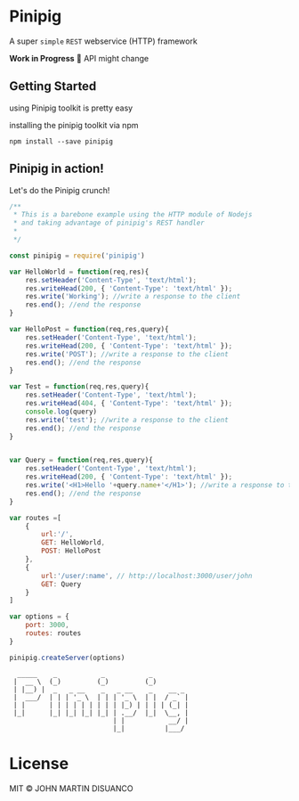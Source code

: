 # Pinipig
A super `simple` `REST` webservice (HTTP)  framework

**Work in Progress** :hatching_chick: API might change


## Getting Started

using Pinipig toolkit is pretty easy

installing the pinipig toolkit via npm

`npm install --save pinipig`



## Pinipig in action!

Let's do the Pinipig crunch! 

```javascript
/**
 * This is a barebone example using the HTTP module of Nodejs
 * and taking advantage of pinipig's REST handler
 *  
 */

const pinipig = require('pinipig')

var HelloWorld = function(req,res){
    res.setHeader('Content-Type', 'text/html');
    res.writeHead(200, { 'Content-Type': 'text/html' });
    res.write('Working'); //write a response to the client
    res.end(); //end the response
}

var HelloPost = function(req,res,query){
    res.setHeader('Content-Type', 'text/html');
    res.writeHead(200, { 'Content-Type': 'text/html' });
    res.write('POST'); //write a response to the client
    res.end(); //end the response
}

var Test = function(req,res,query){
    res.setHeader('Content-Type', 'text/html');
    res.writeHead(404, { 'Content-Type': 'text/html' });
    console.log(query)
    res.write('test'); //write a response to the client
    res.end(); //end the response
}


var Query = function(req,res,query){
    res.setHeader('Content-Type', 'text/html');
    res.writeHead(200, { 'Content-Type': 'text/html' });
    res.write('<H1>Hello '+query.name+'</H1>'); //write a response to the client
    res.end(); //end the response
}

var routes =[
    {    
        url:'/',
        GET: HelloWorld,
        POST: HelloPost
    },
    {    
        url:'/user/:name', // http://localhost:3000/user/john
        GET: Query
    }
]

var options = {
    port: 3000,
    routes: routes
}

pinipig.createServer(options)

```

```
  _____    _           _           _         
 |  __ \  (_)         (_)         (_)        
 | |__) |  _   _ __    _   _ __    _    __ _ 
 |  ___/  | | | '_ \  | | | '_ \  | |  / _` |
 | |      | | | | | | | | | |_) | | | | (_| |
 |_|      |_| |_| |_| |_| | .__/  |_|  \__, |
                          | |           __/ |
                          |_|          |___/ 
```


# License

MIT &copy;  JOHN MARTIN DISUANCO